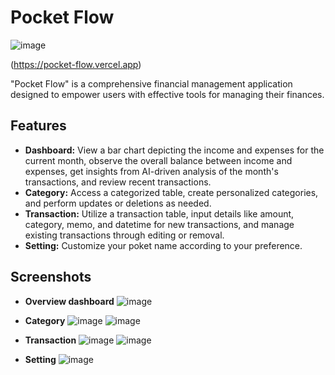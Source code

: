 # Pocket Flow

![image](https://github.com/kenratchapon/pocket-flow/assets/134255219/d173cf39-e59a-45fe-9a75-c9387df074ae)

(https://pocket-flow.vercel.app)

"Pocket Flow" is a comprehensive financial management application designed to empower users with effective tools for managing their finances.

## Features

- **Dashboard:** View a bar chart depicting the income and expenses for the current month, observe the overall balance between income and expenses, get insights from AI-driven analysis of the month's transactions, and review recent transactions.
- **Category:** Access a categorized table, create personalized categories, and perform updates or deletions as needed.
- **Transaction:** Utilize a transaction table, input details like amount, category, memo, and datetime for new transactions, and manage existing transactions through editing or removal.
- **Setting:** Customize your poket name according to your preference.


## Screenshots

- **Overview dashboard**
![image](https://github.com/kenratchapon/pocket-flow/assets/134255219/bd7f7abe-e1e0-458c-9ba0-52909f7a66cb)

- **Category**
![image](https://github.com/kenratchapon/pocket-flow/assets/134255219/0ee1bc69-2435-455d-8701-e4971216128a) ![image](https://github.com/kenratchapon/pocket-flow/assets/134255219/115135dd-cc06-4863-bdbb-f3cb94678df4)

- **Transaction**
![image](https://github.com/kenratchapon/pocket-flow/assets/134255219/8698c342-3e7f-4c07-b385-092b2ec5c3d8) ![image](https://github.com/kenratchapon/pocket-flow/assets/134255219/d7f5cede-eb26-460f-9056-76a1c4a8a71d)

- **Setting**
![image](https://github.com/kenratchapon/pocket-flow/assets/134255219/81dac9a8-1d1f-4b27-918f-9b6192eccb3a)
